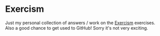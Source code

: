 # Exercism

Just my personal collection of answers / work on the [Exercism](http://exercism.io/) exercises. Also a good chance to get used to GitHub! Sorry it's not very exciting.
